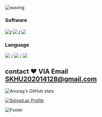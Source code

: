![waving](https://capsule-render.vercel.app/api?type=waving&height=200&text=DongjunPark&fontAlign=30&fontAlignY=35&color=gradient)


### Software
####  <img src="https://img.shields.io/badge/-Visual%20Studio-blue?style=for-the-badge&logo=Visual%20Studio2B%2B&logoColor=white">/ <img src="https://img.shields.io/badge/-Eclipse-orange?style=for-the-badge&logo=Eclipse2B%2B&logoColor=white"> / <img src="https://img.shields.io/badge/-Git-green?style=for-the-badge&logo=Git2B%2B&logoColor=white">

### Language

<img src="https://img.shields.io/badge/C-red?style=for-the-badge&logo=c2B%2B&logoColor=white"> / <img src="https://img.shields.io/badge/java-pink?style=for-the-badge&logo=java&logoColor=white"> / <img src="https://img.shields.io/badge/python-yellow?style=for-the-badge&logo=python&logoColor=white">


## contact ❤️ VIA Email SKHU202014128@gmail.com

![Anurag's GitHub stats](https://github-readme-stats.vercel.app/api?username=qkrehdwns032&show_icons=true&theme=radical)

[![Solved.ac Profile](http://mazassumnida.wtf/api/v2/generate_badge?boj=qkrehdwns032)](https://solved.ac/qkrehdwns032/)

![Footer](https://capsule-render.vercel.app/api?type=waving&color=gradient&height=200&section=footer)
